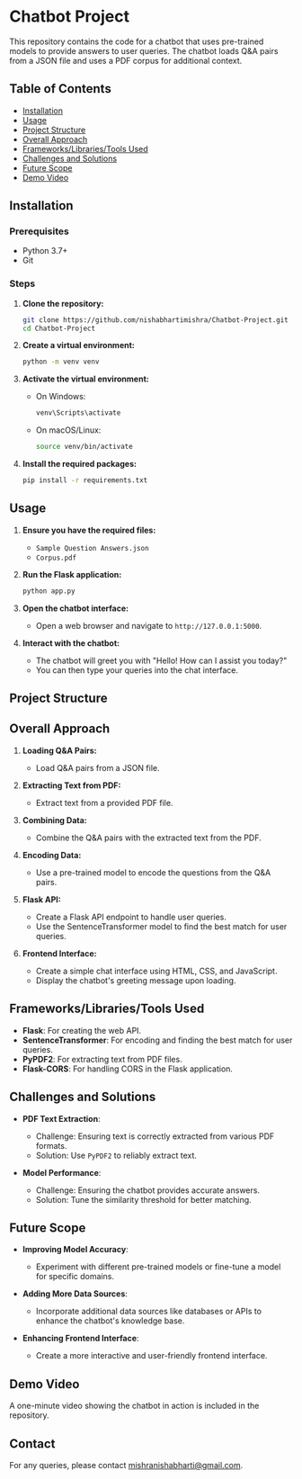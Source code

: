 # Chatbot Project

This repository contains the code for a chatbot that uses pre-trained models to provide answers to user queries. The chatbot loads Q&A pairs from a JSON file and uses a PDF corpus for additional context.

## Table of Contents

- [Installation](#installation)
- [Usage](#usage)
- [Project Structure](#project-structure)
- [Overall Approach](#overall-approach)
- [Frameworks/Libraries/Tools Used](#frameworkslibrariestools-used)
- [Challenges and Solutions](#challenges-and-solutions)
- [Future Scope](#future-scope)
- [Demo Video](#demo-video)

## Installation

### Prerequisites

- Python 3.7+
- Git

### Steps

1. **Clone the repository:**
    ```sh
    git clone https://github.com/nishabhartimishra/Chatbot-Project.git
    cd Chatbot-Project
    ```

2. **Create a virtual environment:**
    ```sh
    python -m venv venv
    ```

3. **Activate the virtual environment:**
    - On Windows:
        ```sh
        venv\Scripts\activate
        ```
    - On macOS/Linux:
        ```sh
        source venv/bin/activate
        ```

4. **Install the required packages:**
    ```sh
    pip install -r requirements.txt
    ```

## Usage

1. **Ensure you have the required files:**
    - `Sample Question Answers.json`
    - `Corpus.pdf`

2. **Run the Flask application:**
    ```sh
    python app.py
    ```

3. **Open the chatbot interface:**
    - Open a web browser and navigate to `http://127.0.0.1:5000`.

4. **Interact with the chatbot:**
    - The chatbot will greet you with "Hello! How can I assist you today?"
    - You can then type your queries into the chat interface.

## Project Structure

## Overall Approach

1. **Loading Q&A Pairs:**
   - Load Q&A pairs from a JSON file.

2. **Extracting Text from PDF:**
   - Extract text from a provided PDF file.

3. **Combining Data:**
   - Combine the Q&A pairs with the extracted text from the PDF.

4. **Encoding Data:**
   - Use a pre-trained model to encode the questions from the Q&A pairs.

5. **Flask API:**
   - Create a Flask API endpoint to handle user queries.
   - Use the SentenceTransformer model to find the best match for user queries.

6. **Frontend Interface:**
   - Create a simple chat interface using HTML, CSS, and JavaScript.
   - Display the chatbot's greeting message upon loading.

## Frameworks/Libraries/Tools Used

- **Flask**: For creating the web API.
- **SentenceTransformer**: For encoding and finding the best match for user queries.
- **PyPDF2**: For extracting text from PDF files.
- **Flask-CORS**: For handling CORS in the Flask application.

## Challenges and Solutions

- **PDF Text Extraction**: 
  - Challenge: Ensuring text is correctly extracted from various PDF formats.
  - Solution: Use `PyPDF2` to reliably extract text.

- **Model Performance**:
  - Challenge: Ensuring the chatbot provides accurate answers.
  - Solution: Tune the similarity threshold for better matching.

## Future Scope

- **Improving Model Accuracy**: 
  - Experiment with different pre-trained models or fine-tune a model for specific domains.

- **Adding More Data Sources**: 
  - Incorporate additional data sources like databases or APIs to enhance the chatbot's knowledge base.

- **Enhancing Frontend Interface**: 
  - Create a more interactive and user-friendly frontend interface.

## Demo Video

A one-minute video showing the chatbot in action is included in the repository.

## Contact

For any queries, please contact mishranishabharti@gmail.com.

